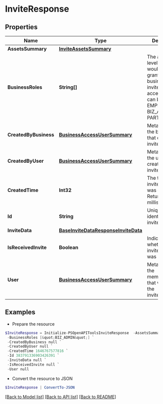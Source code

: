 # InviteResponse
## Properties

Name | Type | Description | Notes
------------ | ------------- | ------------- | -------------
**AssetsSummary** | [**InviteAssetsSummary**](InviteAssetsSummary.md) |  | [optional] 
**BusinessRoles** | **String[]** | The access level a user would be granted on the business if the invite/request is accepted. This can be EMPLOYEE, BIZ_ADMIN, or PARTNER. | [optional] 
**CreatedByBusiness** | [**BusinessAccessUserSummary**](BusinessAccessUserSummary.md) | Metadata for the business that created the invite/request. | [optional] 
**CreatedByUser** | [**BusinessAccessUserSummary**](BusinessAccessUserSummary.md) | Metadata for the user that created the invite/request. | [optional] 
**CreatedTime** | **Int32** | The time the invite/request was created. Returned in milliseconds. | [optional] 
**Id** | **String** | Unique identifier of the invite/request. | [optional] 
**InviteData** | [**BaseInviteDataResponseInviteData**](BaseInviteDataResponseInviteData.md) |  | [optional] 
**IsReceivedInvite** | **Boolean** | Indicates whether the invite/request was received. | [optional] 
**User** | [**BusinessAccessUserSummary**](BusinessAccessUserSummary.md) | Metadata for the member/partner that was sent the invite/request. | [optional] 

## Examples

- Prepare the resource
```powershell
$InviteResponse = Initialize-PSOpenAPIToolsInviteResponse  -AssetsSummary null `
 -BusinessRoles [&quot;BIZ_ADMIN&quot;] `
 -CreatedByBusiness null `
 -CreatedByUser null `
 -CreatedTime 1646767577816 `
 -Id 383791336903426391 `
 -InviteData null `
 -IsReceivedInvite null `
 -User null
```

- Convert the resource to JSON
```powershell
$InviteResponse | ConvertTo-JSON
```

[[Back to Model list]](../README.md#documentation-for-models) [[Back to API list]](../README.md#documentation-for-api-endpoints) [[Back to README]](../README.md)

